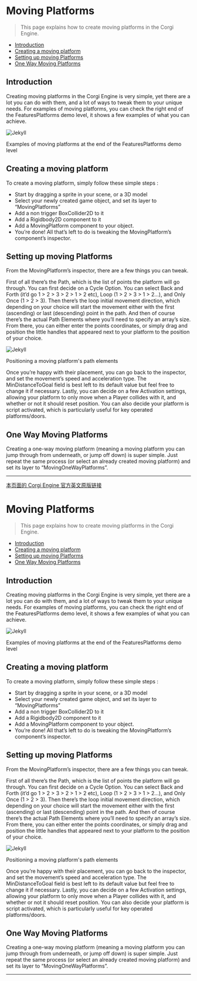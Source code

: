 # Moving Platforms

> This page explains how to create moving platforms in the Corgi Engine.

*   [Introduction](#introduction)
*   [Creating a moving platform](#creating-a-moving-platform)
*   [Setting up moving Platforms](#setting-up-moving-platforms)
*   [One Way Moving Platforms](#one-way-moving-platforms)

## Introduction

Creating moving platforms in the Corgi Engine is very simple, yet there are a lot you can do with them, and a lot of ways to tweak them to your unique needs. For examples of moving platforms, you can check the right end of the FeaturesPlatforms demo level, it shows a few examples of what you can achieve.

![Jekyll](https://corgi-engine-docs.moremountains.com/images/moving-1.jpg)

Examples of moving platforms at the end of the FeaturesPlatforms demo level

## Creating a moving platform

To create a moving platform, simply follow these simple steps :

*   Start by dragging a sprite in your scene, or a 3D model
*   Select your newly created game object, and set its layer to “MovingPlatforms”
*   Add a non trigger BoxCollider2D to it
*   Add a Rigidbody2D component to it
*   Add a MovingPlatform component to your object.
*   You’re done! All that’s left to do is tweaking the MovingPlatform’s component’s inspector.

## Setting up moving Platforms

From the MovingPlatform’s inspector, there are a few things you can tweak.

First of all there’s the Path, which is the list of points the platform will go through. You can first decide on a Cycle Option. You can select Back and Forth (it’d go 1 > 2 > 3 > 2 > 1 > 2 etc), Loop (1 > 2 > 3 > 1 > 2…), and Only Once (1 > 2 > 3). Then there’s the loop initial movement direction, which depending on your choice will start the movement either with the first (ascending) or last (descending) point in the path. And then of course there’s the actual Path Elements where you’ll need to specify an array’s size. From there, you can either enter the points coordinates, or simply drag and position the little handles that appeared next to your platform to the position of your choice.

![Jekyll](https://corgi-engine-docs.moremountains.com/images/moving-2.jpg)

Positioning a moving platform's path elements

Once you’re happy with their placement, you can go back to the inspector, and set the movement’s speed and acceleration type. The MinDistanceToGoal field is best left to its default value but feel free to change it if necessary. Lastly, you can decide on a few Activation settings, allowing your platform to only move when a Player collides with it, and whether or not it should reset position. You can also decide your platform is script activated, which is particularly useful for key operated platforms/doors.

## One Way Moving Platforms

Creating a one-way moving platform (meaning a moving platform you can jump through from underneath, or jump off down) is super simple. Just repeat the same process (or select an already created moving platform) and set its layer to “MovingOneWayPlatforms”.

-------

[本页面的 Corgi Engine 官方英文原版链接](https://corgi-engine-docs.moremountains.com/moving-platforms.html)

# Moving Platforms

> This page explains how to create moving platforms in the Corgi Engine.

*   [Introduction](#introduction)
*   [Creating a moving platform](#creating-a-moving-platform)
*   [Setting up moving Platforms](#setting-up-moving-platforms)
*   [One Way Moving Platforms](#one-way-moving-platforms)

## Introduction

Creating moving platforms in the Corgi Engine is very simple, yet there are a lot you can do with them, and a lot of ways to tweak them to your unique needs. For examples of moving platforms, you can check the right end of the FeaturesPlatforms demo level, it shows a few examples of what you can achieve.

![Jekyll](https://corgi-engine-docs.moremountains.com/images/moving-1.jpg)

Examples of moving platforms at the end of the FeaturesPlatforms demo level

## Creating a moving platform

To create a moving platform, simply follow these simple steps :

*   Start by dragging a sprite in your scene, or a 3D model
*   Select your newly created game object, and set its layer to “MovingPlatforms”
*   Add a non trigger BoxCollider2D to it
*   Add a Rigidbody2D component to it
*   Add a MovingPlatform component to your object.
*   You’re done! All that’s left to do is tweaking the MovingPlatform’s component’s inspector.

## Setting up moving Platforms

From the MovingPlatform’s inspector, there are a few things you can tweak.

First of all there’s the Path, which is the list of points the platform will go through. You can first decide on a Cycle Option. You can select Back and Forth (it’d go 1 > 2 > 3 > 2 > 1 > 2 etc), Loop (1 > 2 > 3 > 1 > 2…), and Only Once (1 > 2 > 3). Then there’s the loop initial movement direction, which depending on your choice will start the movement either with the first (ascending) or last (descending) point in the path. And then of course there’s the actual Path Elements where you’ll need to specify an array’s size. From there, you can either enter the points coordinates, or simply drag and position the little handles that appeared next to your platform to the position of your choice.

![Jekyll](https://corgi-engine-docs.moremountains.com/images/moving-2.jpg)

Positioning a moving platform's path elements

Once you’re happy with their placement, you can go back to the inspector, and set the movement’s speed and acceleration type. The MinDistanceToGoal field is best left to its default value but feel free to change it if necessary. Lastly, you can decide on a few Activation settings, allowing your platform to only move when a Player collides with it, and whether or not it should reset position. You can also decide your platform is script activated, which is particularly useful for key operated platforms/doors.

## One Way Moving Platforms

Creating a one-way moving platform (meaning a moving platform you can jump through from underneath, or jump off down) is super simple. Just repeat the same process (or select an already created moving platform) and set its layer to “MovingOneWayPlatforms”.

-------
